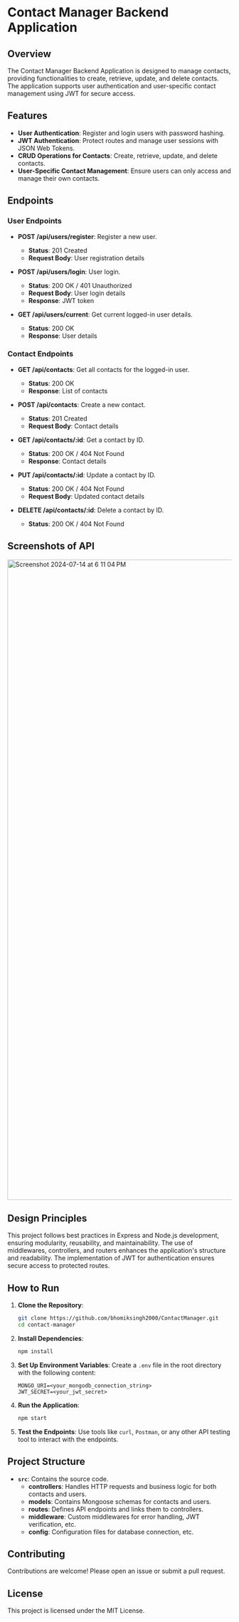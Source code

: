
# Contact Manager Backend Application

## Overview

The Contact Manager Backend Application is designed to manage contacts, providing functionalities to create, retrieve, update, and delete contacts. The application supports user authentication and user-specific contact management using JWT for secure access.

## Features

- **User Authentication**: Register and login users with password hashing.
- **JWT Authentication**: Protect routes and manage user sessions with JSON Web Tokens.
- **CRUD Operations for Contacts**: Create, retrieve, update, and delete contacts.
- **User-Specific Contact Management**: Ensure users can only access and manage their own contacts.

## Endpoints

### User Endpoints
- **POST /api/users/register**: Register a new user.
  - **Status**: 201 Created
  - **Request Body**: User registration details

- **POST /api/users/login**: User login.
  - **Status**: 200 OK / 401 Unauthorized
  - **Request Body**: User login details
  - **Response**: JWT token

- **GET /api/users/current**: Get current logged-in user details.
  - **Status**: 200 OK
  - **Response**: User details

### Contact Endpoints
- **GET /api/contacts**: Get all contacts for the logged-in user.
  - **Status**: 200 OK
  - **Response**: List of contacts

- **POST /api/contacts**: Create a new contact.
  - **Status**: 201 Created
  - **Request Body**: Contact details

- **GET /api/contacts/:id**: Get a contact by ID.
  - **Status**: 200 OK / 404 Not Found
  - **Response**: Contact details

- **PUT /api/contacts/:id**: Update a contact by ID.
  - **Status**: 200 OK / 404 Not Found
  - **Request Body**: Updated contact details

- **DELETE /api/contacts/:id**: Delete a contact by ID.
  - **Status**: 200 OK / 404 Not Found
 
## Screenshots of API

<img width="1440" alt="Screenshot 2024-07-14 at 6 11 04 PM" src="https://github.com/user-attachments/assets/5525e838-972f-42cf-afae-10ff421ec15e">



## Design Principles

This project follows best practices in Express and Node.js development, ensuring modularity, reusability, and maintainability. The use of middlewares, controllers, and routers enhances the application's structure and readability. The implementation of JWT for authentication ensures secure access to protected routes.

## How to Run

1. **Clone the Repository**:
   ```sh
   git clone https://github.com/bhomiksingh2000/ContactManager.git
   cd contact-manager
   ```

2. **Install Dependencies**:
   ```sh
   npm install
   ```

3. **Set Up Environment Variables**:
   Create a `.env` file in the root directory with the following content:
   ```env
   MONGO_URI=<your_mongodb_connection_string>
   JWT_SECRET=<your_jwt_secret>
   ```

4. **Run the Application**:
   ```sh
   npm start
   ```

5. **Test the Endpoints**:
   Use tools like `curl`, `Postman`, or any other API testing tool to interact with the endpoints.

## Project Structure

- **`src`**: Contains the source code.
  - **controllers**: Handles HTTP requests and business logic for both contacts and users.
  - **models**: Contains Mongoose schemas for contacts and users.
  - **routes**: Defines API endpoints and links them to controllers.
  - **middleware**: Custom middlewares for error handling, JWT verification, etc.
  - **config**: Configuration files for database connection, etc.

## Contributing

Contributions are welcome! Please open an issue or submit a pull request.

## License

This project is licensed under the MIT License.
